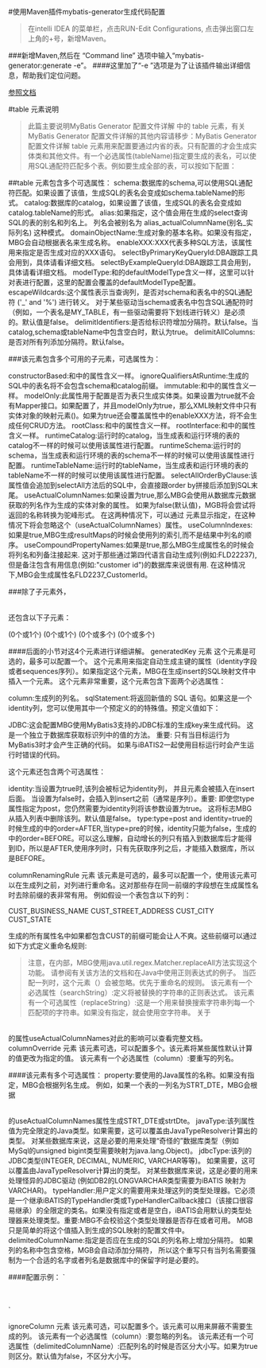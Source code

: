 #使用Maven插件mybatis-generator生成代码配置

>在intelli IDEA 的菜单栏，点击RUN-Edit Configurations,
点击弹出窗口左上角的+号，新增Maven。

###新增Maven,然后在 “Command line” 选项中输入“mybatis-generator:generate -e”。
####这里加了“-e ”选项是为了让该插件输出详细信息，帮助我们定位问题。

[参照文档](https://www.jianshu.com/p/310c299846fc)

#table 元素说明
>此篇主要说明MyBatis Generator 配置文件详解 中的 table 元素，有关MyBatis Generator 配置文件详解的其他内容请移步：MyBatis Generator 配置文件详解
table 元素用来配置要通过内省的表。只有配置的才会生成实体类和其他文件。有一个必选属性(tableName)指定要生成的表名，可以使用SQL通配符匹配多个表。例如要生成全部的表，可以按如下配置：

<table tableName="%" />

##table 元素包含多个可选属性：
schema:数据库的schema,可以使用SQL通配符匹配。如果设置了该值，生成SQL的表名会变成如schema.tableName的形式。
catalog:数据库的catalog，如果设置了该值，生成SQL的表名会变成如catalog.tableName的形式。
alias:如果指定，这个值会用在生成的select查询SQL的表的别名和列名上。 列名会被别名为 alias_actualColumnName(别名_实际列名) 这种模式。
domainObjectName:生成对象的基本名称。如果没有指定，MBG会自动根据表名来生成名称。
enableXXX:XXX代表多种SQL方法，该属性用来指定是否生成对应的XXX语句。
selectByPrimaryKeyQueryId:DBA跟踪工具会用到，具体请看详细文档。
selectByExampleQueryId:DBA跟踪工具会用到，具体请看详细文档。
modelType:和<context>的defaultModelType含义一样，这里可以针对表进行配置，这里的配置会覆盖<context>的defaultModelType配置。
escapeWildcards:这个属性表示当查询列，是否对schema和表名中的SQL通配符 ('_' and '%') 进行转义。 对于某些驱动当schema或表名中包含SQL通配符时（例如，一个表名是MY_TABLE，有一些驱动需要将下划线进行转义）是必须的。默认值是false。
delimitIdentifiers:是否给标识符增加分隔符。默认false。当catalog,schema或tableName中包含空白时，默认为true。
delimitAllColumns:是否对所有列添加分隔符。默认false。

###该元素包含多个可用的<property>子元素，可选属性为：

constructorBased:和<javaModelGenerator>中的属性含义一样。
ignoreQualifiersAtRuntime:生成的SQL中的表名将不会包含schema和catalog前缀。
immutable:和<javaModelGenerator>中的属性含义一样。
modelOnly:此属性用于配置是否为表只生成实体类。如果设置为true就不会有Mapper接口。如果配置了<sqlMapGenerator>，并且modelOnly为true，那么XML映射文件中只有实体对象的映射元素(<resultMap>)。如果为true还会覆盖属性中的enableXXX方法，将不会生成任何CRUD方法。
rootClass:和<javaModelGenerator>中的属性含义一样。
rootInterface:和<javaClientGenerator>中的属性含义一样。
runtimeCatalog:运行时的catalog，当生成表和运行环境的表的catalog不一样的时候可以使用该属性进行配置。
runtimeSchema:运行时的schema，当生成表和运行环境的表的schema不一样的时候可以使用该属性进行配置。
runtimeTableName:运行时的tableName，当生成表和运行环境的表的tableName不一样的时候可以使用该属性进行配置。
selectAllOrderByClause:该属性值会追加到selectAll方法后的SQL中，会直接跟order by拼接后添加到SQL末尾。
useActualColumnNames:如果设置为true,那么MBG会使用从数据库元数据获取的列名作为生成的实体对象的属性。 如果为false(默认值)，MGB将会尝试将返回的名称转换为驼峰形式。 在这两种情况下，可以通过 元素显示指定，在这种情况下将会忽略这个（useActualColumnNames）属性。
useColumnIndexes:如果是true,MBG生成resultMaps的时候会使用列的索引,而不是结果中列名的顺序。
useCompoundPropertyNames:如果是true,那么MBG生成属性名的时候会将列名和列备注接起来. 这对于那些通过第四代语言自动生成列(例如:FLD22237),但是备注包含有用信息(例如:"customer id")的数据库来说很有用. 在这种情况下,MBG会生成属性名FLD2237_CustomerId。

###除了<property>子元素外，<table>还包含以下子元素：

<generatedKey> (0个或1个)
<columnRenamingRule> (0个或1个)
<columnOverride> (0个或多个)
<ignoreColumn> (0个或多个)

####后面的小节对这4个元素进行详细讲解。
generatedKey 元素
这个元素是可选的，最多可以配置一个。
这个元素用来指定自动生成主键的属性（identity字段或者sequences序列）。如果指定这个元素，MBG在生成insert的SQL映射文件中插入一个<selectKey>元素。 这个元素非常重要，这个元素包含下面两个必选属性：

column:生成列的列名。
sqlStatement:将返回新值的 SQL 语句。如果这是一个identity列，您可以使用其中一个预定义的的特殊值。预定义值如下：

JDBC:这会配置MBG使用MyBatis3支持的JDBC标准的生成key来生成代码。 这是一个独立于数据库获取标识列中的值的方法。 重要: 只有当目标运行为MyBatis3时才会产生正确的代码。 如果与iBATIS2一起使用目标运行时会产生运行时错误的代码。

这个元素还包含两个可选属性：

identity:当设置为true时,该列会被标记为identity列， 并且<selectKey>元素会被插入在insert后面。 当设置为false时，<selectKey>会插入到insert之前（通常是序列）。重要: 即使您type属性指定为post，您仍然需要为identity列将该参数设置为true。 这将标志MBG从插入列表中删除该列。默认值是false。
type:type=post and identity=true的时候生成的<selectKey>中的order=AFTER,当type=pre的时候，identity只能为false，生成的<selectKey>中的order=BEFORE。可以这么理解，自动增长的列只有插入到数据库后才能得到ID，所以是AFTER,使用序列时，只有先获取序列之后，才能插入数据库，所以是BEFORE。

columnRenamingRule 元素
该元素是可选的，最多可以配置一个，使用该元素可以在生成列之前，对列进行重命名。这对那些存在同一前缀的字段想在生成属性名时去除前缀的表非常有用。 例如假设一个表包含以下的列：

CUST_BUSINESS_NAME
CUST_STREET_ADDRESS
CUST_CITY
CUST_STATE

生成的所有属性名中如果都包含CUST的前缀可能会让人不爽。这些前缀可以通过如下方式定义重命名规则:
<columnRenamingRule searchString="^CUST_" replaceString="" />

>注意，在内部，MBG使用java.util.regex.Matcher.replaceAll方法实现这个功能。 请参阅有关该方法的文档和在Java中使用正则表达式的例子。
当<columnOverride>匹配一列时，这个元素（<columnRenamingRule>）会被忽略。<columnOverride>优先于重命名的规则。
该元素有一个必选属性（searchString）:定义将被替换的字符串的正则表达式。
该元素有一个可选属性（replaceString）:这是一个用来替换搜索字符串列每一个匹配项的字符串。如果没有指定，就会使用空字符串。
关于<table>的<property>属性useActualColumnNames对此的影响可以查看完整文档。
columnOverride 元素
该元素可选，可以配置多个。该元素将某些属性默认计算的值更改为指定的值。
该元素有一个必选属性（column）:要重写的列名。

####该元素有多个可选属性：
property:要使用的Java属性的名称。如果没有指定，MBG会根据列名生成。 例如，如果一个表的一列名为STRT_DTE，MBG会根据<table>的useActualColumnNames属性生成STRT_DTE或strtDte。
javaType:该列属性值为完全限定的Java类型。如果需要，这可以覆盖由JavaTypeResolver计算出的类型。 对某些数据库来说，这是必要的用来处理“奇怪的”数据库类型（例如MySql的unsigned bigint类型需要映射为java.lang.Object)。
jdbcType:该列的JDBC类型(INTEGER, DECIMAL, NUMERIC, VARCHAR等等)。 如果需要，这可以覆盖由JavaTypeResolver计算出的类型。 对某些数据库来说，这是必要的用来处理怪异的JDBC驱动 (例如DB2的LONGVARCHAR类型需要为iBATIS 映射为VARCHAR)。
typeHandler:用户定义的需要用来处理这列的类型处理器。它必须是一个继承iBATIS的TypeHandler类或TypeHandlerCallback接口（该接口很容易继承）的全限定的类名。如果没有指定或者是空白，iBATIS会用默认的类型处理器来处理类型。重要:MBG不会校验这个类型处理器是否存在或者可用。 MGB只是简单的将这个值插入到生成的SQL映射的配置文件中。
delimitedColumnName:指定是否应在生成的SQL的列名称上增加分隔符。 如果列的名称中包含空格，MGB会自动添加分隔符， 所以这个重写只有当列名需要强制为一个合适的名字或者列名是数据库中的保留字时是必要的。

####配置示例：
`<table schema="DB2ADMIN" tableName="ALLTYPES" >
  <columnOverride column="LONG_VARCHAR_FIELD" 
  javaType="java.lang.String" jdbcType="VARCHAR" />
</table>`

ignoreColumn 元素
该元素可选，可以配置多个。该元素可以用来屏蔽不需要生成的列。
该元素有一个必选属性（column）:要忽略的列名。
该元素还有一个可选属性（delimitedColumnName）:匹配列名的时候是否区分大小写。如果为true则区分。默认值为false，不区分大小写。
